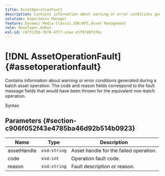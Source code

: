```yaml
---
title: AssetOperationFault
description: Contains information about warning or error conditions generated during a batch asset operation. The code and reason fields correspond to the fault message fields that would have been thrown for the equivalent non-batch operation.
solution: Experience Manager
feature: Dynamic Media Classic,SDK/API,Asset Management
role: Developer,Admin
exl-id: c97fc35b-76f8-4ff7-a1ae-e5f9749f376c
---
```

# [!DNL AssetOperationFault]{#assetoperationfault}

Contains information about warning or error conditions generated during a batch asset operation. The code and reason fields correspond to the fault message fields that would have been thrown for the equivalent non-batch operation.

 Syntax 

## Parameters {#section-c906f052f43e4785ba46d92b514b0923}

|  Name  | Type  | Description  |
|---|---|---|
|  assetHandle  | `xsd:string`  | Asset handle for the failed operation.  |
|  code  | `xsd:int`  | Operation fault code.  |
|  reason  | `xsd:string`  | Fault description or reason.  |
